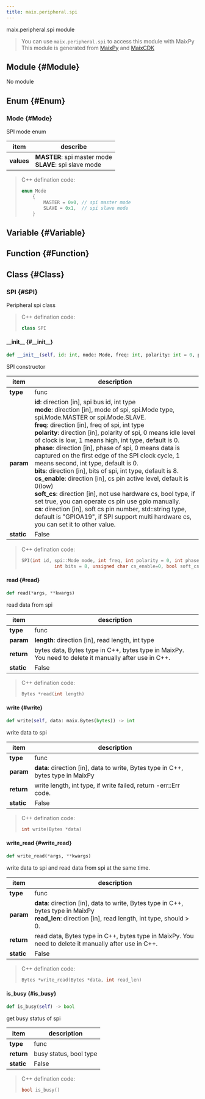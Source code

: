 ```yaml
---
title: maix.peripheral.spi
---
```


maix.peripheral.spi module


> You can use `maix.peripheral.spi` to access this module with MaixPy
> This module is generated from [MaixPy](https://github.com/sipeed/MaixPy) and [MaixCDK](https://github.com/sipeed/MaixCDK)

## Module {#Module}

No module


## Enum {#Enum}

### Mode {#Mode}

SPI mode enum

| item | describe |
| --- | --- |
| **values** | **MASTER**: spi master mode<br>**SLAVE**: spi slave mode<br>
> C++ defination code:
> ```cpp
> enum Mode
>     {
>         MASTER = 0x0, // spi master mode
>         SLAVE = 0x1,  // spi slave mode
>     }
> ```


## Variable {#Variable}



## Function {#Function}



## Class {#Class}

### SPI {#SPI}

Peripheral spi class


> C++ defination code:
> ```cpp
> class SPI
> ```

#### \_\_init\_\_ {#\_\_init\_\_}

```python
def __init__(self, id: int, mode: Mode, freq: int, polarity: int = 0, phase: int = 0, bits: int = 8, cs_enable: int = 0, soft_cs: bool = False, cs: str = 'GPIOA19') -> None
```
SPI constructor

| item | description |
| --- | --- |
| **type** | func |
| **param** | **id**: direction [in], spi bus id, int type<br>**mode**: direction [in], mode of spi, spi.Mode type, spi.Mode.MASTER or spi.Mode.SLAVE.<br>**freq**: direction [in], freq of spi, int type<br>**polarity**: direction [in], polarity of spi, 0 means idle level of clock is low, 1 means high, int type, default is 0.<br>**phase**: direction [in], phase of spi, 0 means data is captured on the first edge of the SPI clock cycle, 1 means second, int type, default is 0.<br>**bits**: direction [in], bits of spi, int type, default is 8.<br>**cs_enable**: direction [in], cs pin active level, default is 0(low)<br>**soft_cs**: direction [in], not use hardware cs, bool type, if set true, you can operate cs pin use gpio manually.<br>**cs**: direction [in], soft cs pin number, std::string type, default is "GPIOA19", if SPI support multi hardware cs, you can set it to other value.<br>|
| **static** | False |

> C++ defination code:
> ```cpp
> SPI(int id, spi::Mode mode, int freq, int polarity = 0, int phase = 0,
>             int bits = 8, unsigned char cs_enable=0, bool soft_cs = false, std::string cs = "GPIOA19")
> ```
#### read {#read}

```python
def read(*args, **kwargs)
```
read data from spi

| item | description |
| --- | --- |
| **type** | func |
| **param** | **length**: direction [in], read length, int type<br>|
| **return** | bytes data, Bytes type in C++, bytes type in MaixPy. You need to delete it manually after use in C++. |
| **static** | False |

> C++ defination code:
> ```cpp
> Bytes *read(int length)
> ```
#### write {#write}

```python
def write(self, data: maix.Bytes(bytes)) -> int
```
write data to spi

| item | description |
| --- | --- |
| **type** | func |
| **param** | **data**: direction [in], data to write, Bytes type in C++, bytes type in MaixPy<br>|
| **return** | write length, int type, if write failed, return -err::Err code. |
| **static** | False |

> C++ defination code:
> ```cpp
> int write(Bytes *data)
> ```
#### write\_read {#write\_read}

```python
def write_read(*args, **kwargs)
```
write data to spi and read data from spi at the same time.

| item | description |
| --- | --- |
| **type** | func |
| **param** | **data**: direction [in], data to write, Bytes type in C++, bytes type in MaixPy<br>**read_len**: direction [in], read length, int type, should > 0.<br>|
| **return** | read data, Bytes type in C++, bytes type in MaixPy. You need to delete it manually after use in C++. |
| **static** | False |

> C++ defination code:
> ```cpp
> Bytes *write_read(Bytes *data, int read_len)
> ```
#### is\_busy {#is\_busy}

```python
def is_busy(self) -> bool
```
get busy status of spi

| item | description |
| --- | --- |
| **type** | func |
| **return** | busy status, bool type |
| **static** | False |

> C++ defination code:
> ```cpp
> bool is_busy()
> ```
